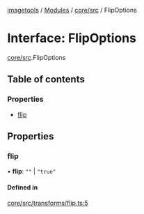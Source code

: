 [imagetools](../README.md) / [Modules](../modules.md) / [core/src](../modules/core_src.md) / FlipOptions

# Interface: FlipOptions

[core/src](../modules/core_src.md).FlipOptions

## Table of contents

### Properties

- [flip](core_src.FlipOptions.md#flip)

## Properties

### flip

• **flip**: ``""`` \| ``"true"``

#### Defined in

[core/src/transforms/flip.ts:5](https://github.com/JonasKruckenberg/imagetools/blob/4253c96/packages/core/src/transforms/flip.ts#L5)
